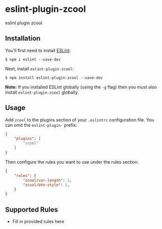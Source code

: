 # eslint-plugin-zcool

eslint plugin zcool

## Installation

You'll first need to install [ESLint](http://eslint.org):

```
$ npm i eslint --save-dev
```

Next, install `eslint-plugin-zcool`:

```
$ npm install eslint-plugin-zcool --save-dev
```

**Note:** If you installed ESLint globally (using the `-g` flag) then you must also install `eslint-plugin-zcool` globally.

## Usage

Add `zcool` to the plugins section of your `.eslintrc` configuration file. You can omit the `eslint-plugin-` prefix:

```json
{
    "plugins": [
        "zcool"
    ]
}
```


Then configure the rules you want to use under the rules section.

```json
{
    "rules": {
        "zcool/var-length": 2,
        "zcool/btn-style": 2,
    }
}
```

## Supported Rules

* Fill in provided rules here


